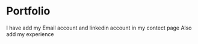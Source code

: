 # Portfolio
I have add my Email account and linkedin account in my contect page
Also add my experience 
